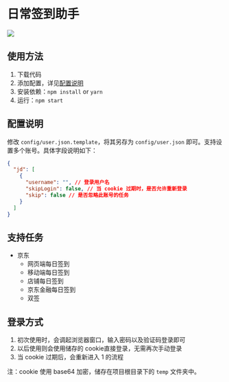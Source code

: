 # 日常签到助手

![](https://img.shields.io/badge/node-%3E%3D8-brightgreen.svg)

## 使用方法

1. 下载代码
2. 添加配置，详见[配置说明](https://github.com/wxsms/daily-signer#配置说明)
3. 安装依赖：`npm install` or `yarn`
4. 运行：`npm start`

## 配置说明

修改 `config/user.json.template`，将其另存为 `config/user.json` 即可。支持设置多个账号。具体字段说明如下：

```json
{
  "jd": [
    {
      "username": "", // 登录用户名
      "skipLogin": false, // 当 cookie 过期时，是否允许重新登录
      "skip": false // 是否忽略此账号的任务
    }
  ]
}
```

## 支持任务

* 京东
    * 网页端每日签到
    * 移动端每日签到
    * 店铺每日签到
    * 京东金融每日签到
    * 双签

## 登录方式

1. 初次使用时，会调起浏览器窗口，输入密码以及验证码登录即可
2. 以后使用则会使用储存的 cookie直接登录，无需再次手动登录
3. 当 cookie 过期后，会重新进入 1 的流程

注：cookie 使用 base64 加密，储存在项目根目录下的 `temp` 文件夹中。
